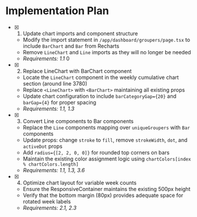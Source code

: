 # Implementation Plan

- [x] 1. Update chart imports and component structure

  - Modify the import statement in `/app/dashboard/groupers/page.tsx` to include `BarChart` and `Bar` from Recharts
  - Remove `LineChart` and `Line` imports as they will no longer be needed
  - _Requirements: 1.1_
    0

- [x] 2. Replace LineChart with BarChart component

  - Locate the `LineChart` component in the weekly cumulative chart section (around line 3780)
  - Replace `<LineChart>` with `<BarChart>` maintaining all existing props
  - Update chart configuration to include `barCategoryGap={20}` and `barGap={4}` for proper spacing
  - _Requirements: 1.1, 1.3_

- [x] 3. Convert Line components to Bar components

  - Replace the `Line` components mapping over `uniqueGroupers` with `Bar` components
  - Update props: change `stroke` to `fill`, remove `strokeWidth`, `dot`, and `activeDot` props
  - Add `radius={[2, 2, 0, 0]}` for rounded top corners on bars
  - Maintain the existing color assignment logic using `chartColors[index % chartColors.length]`
  - _Requirements: 1.1, 1.3, 3.6_

- [x] 4. Optimize chart layout for variable week counts

  - Ensure the ResponsiveContainer maintains the existing 500px height
  - Verify that the bottom margin (80px) provides adequate space for rotated week labels
  - _Requirements: 2.1, 2.3_
